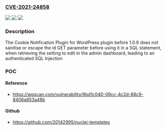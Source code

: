 ### [CVE-2021-24858](https://cve.mitre.org/cgi-bin/cvename.cgi?name=CVE-2021-24858)
![](https://img.shields.io/static/v1?label=Product&message=Cookie%20Notification%20Plugin%20for%20WordPress%20%E2%80%93%20WP%20Cookie%20User%20Info&color=blue)
![](https://img.shields.io/static/v1?label=Version&message=1.0.9%3C%201.0.9%20&color=brighgreen)
![](https://img.shields.io/static/v1?label=Vulnerability&message=CWE-89%20SQL%20Injection&color=brighgreen)

### Description

The Cookie Notification Plugin for WordPress plugin before 1.0.9 does not sanitise or escape the id GET parameter before using it in a SQL statement, when retrieving the setting to edit in the admin dashboard, leading to an authenticated SQL Injection

### POC

#### Reference
- https://wpscan.com/vulnerability/9bd1c040-09cc-4c2d-88c9-8406a653a48b

#### Github
- https://github.com/20142995/nuclei-templates

